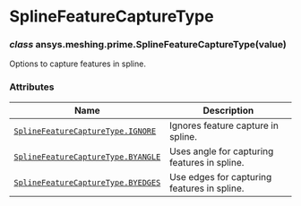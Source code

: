 <!-- vale off -->

# SplineFeatureCaptureType

<a id="ansys.meshing.prime.SplineFeatureCaptureType"></a>

### *class* ansys.meshing.prime.SplineFeatureCaptureType(value)

Options to capture features in spline.

<!-- !! processed by numpydoc !! -->

### Attributes

| Name | Description |
|----------------------------------------------------------------------------------------------------------------------------------------------------|----------------------------------------------|
| [`SplineFeatureCaptureType.IGNORE`](ansys.meshing.prime.SplineFeatureCaptureType.IGNORE.md#ansys.meshing.prime.SplineFeatureCaptureType.IGNORE)    | Ignores feature capture in spline.           |
| [`SplineFeatureCaptureType.BYANGLE`](ansys.meshing.prime.SplineFeatureCaptureType.BYANGLE.md#ansys.meshing.prime.SplineFeatureCaptureType.BYANGLE) | Uses angle for capturing features in spline. |
| [`SplineFeatureCaptureType.BYEDGES`](ansys.meshing.prime.SplineFeatureCaptureType.BYEDGES.md#ansys.meshing.prime.SplineFeatureCaptureType.BYEDGES) | Use edges for capturing features in spline.  |
<!-- vale on -->
